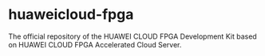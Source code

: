 # huaweicloud-fpga
The official repository of the HUAWEI CLOUD FPGA Development Kit based on HUAWEI CLOUD FPGA Accelerated Cloud Server.
